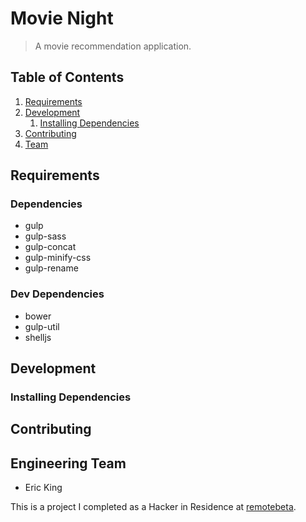 # Movie Night

> A movie recommendation application.


## Table of Contents

1. [Requirements](#requirements)
1. [Development](#development)
    1. [Installing Dependencies](#installing-dependencies)
1. [Contributing](#contributing)
1. [Team](#engineering-team)


## Requirements

### Dependencies
 - gulp
 - gulp-sass
 - gulp-concat
 - gulp-minify-css
 - gulp-rename

### Dev Dependencies
 - bower
 - gulp-util
 - shelljs
 


## Development


### Installing Dependencies



## Contributing




## Engineering Team
  - Eric King


This is a project I completed as a Hacker in Residence at [remotebeta](http://remotebeta.com).